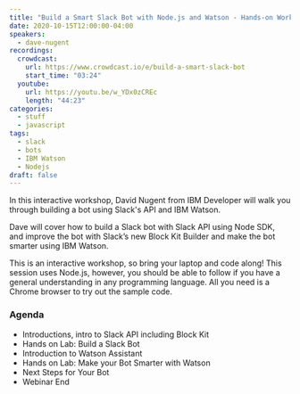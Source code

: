 ```yaml
---
title: "Build a Smart Slack Bot with Node.js and Watson - Hands-on Workshop"
date: 2020-10-15T12:00:00-04:00
speakers:
  - dave-nugent
recordings:
  crowdcast:
    url: https://www.crowdcast.io/e/build-a-smart-slack-bot
    start_time: "03:24"
  youtube:
    url: https://youtu.be/w_YDx0zCREc
    length: "44:23"
categories:
  - stuff
  - javascript
tags:
  - slack
  - bots
  - IBM Watson
  - Nodejs
draft: false
---
```


In this interactive workshop, David Nugent from IBM Developer  will walk you through building a bot using Slack's API and IBM Watson.

Dave will cover how to build a Slack bot with Slack API using Node SDK, and improve the bot with Slack’s new Block Kit Builder and make the bot smarter using IBM Watson.

This is an interactive workshop, so bring your laptop and code along! This session uses Node.js, however, you should be able to follow if you have a general understanding in any programming language. All you need is a Chrome browser to try out the sample code.

### Agenda

* Introductions, intro to Slack API including Block Kit
* Hands on Lab: Build a Slack Bot
* Introduction to Watson Assistant
* Hands on Lab: Make your Bot Smarter with Watson
* Next Steps for Your Bot
* Webinar End
